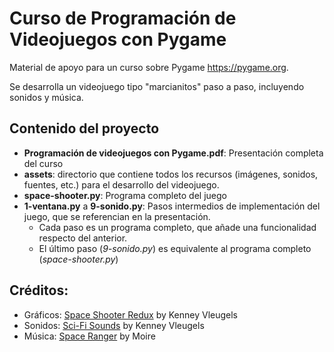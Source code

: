 # Curso de Programación de Videojuegos con Pygame

Material de apoyo para un curso sobre Pygame <https://pygame.org>.

Se desarrolla un videojuego tipo "marcianitos" paso a paso, incluyendo sonidos y música.

## Contenido del proyecto
- **Programación de videojuegos con Pygame.pdf**: Presentación completa del curso
- **assets**: directorio que contiene todos los recursos (imágenes, sonidos, fuentes, etc.) para el desarrollo del videojuego.
- **space-shooter.py**: Programa completo del juego
- **1-ventana.py** a **9-sonido.py**: Pasos intermedios de implementación del juego, que se referencian en la presentación.
  - Cada paso es un programa completo, que añade una funcionalidad respecto del anterior.
  - El último paso (*9-sonido.py*) es equivalente al programa completo (*space-shooter.py*)

## Créditos:
- Gráficos: [Space Shooter Redux](https://kenney.nl/assets/space-shooter-redux) by Kenney Vleugels
- Sonidos: [Sci-Fi Sounds](https://kenney.nl/assets/sci-fi-sounds) by Kenney Vleugels
- Música: [Space Ranger](https://uppbeat.io/track/moire/space-ranger) by Moire


